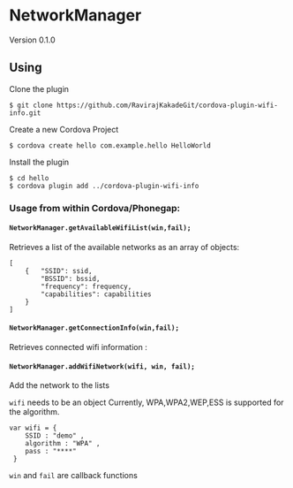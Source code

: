 # NetworkManager

Version 0.1.0

## Using
Clone the plugin

    $ git clone https://github.com/RavirajKakadeGit/cordova-plugin-wifi-info.git

Create a new Cordova Project

    $ cordova create hello com.example.hello HelloWorld

Install the plugin

    $ cd hello
    $ cordova plugin add ../cordova-plugin-wifi-info

### Usage from within Cordova/Phonegap:

#### `NetworkManager.getAvailableWifiList(win,fail);`

Retrieves a list of the available networks as an array of objects:

    [
        {   "SSID": ssid,
            "BSSID": bssid,
            "frequency": frequency,
            "capabilities": capabilities
        }
    ]

#### `NetworkManager.getConnectionInfo(win,fail);`

Retrieves connected wifi information :


#### `NetworkManager.addWifiNetwork(wifi, win, fail);`

Add the network to the lists

`wifi` needs to be an object Currently, WPA,WPA2,WEP,ESS is supported for the algorithm.

    var wifi = {
        SSID : "demo" ,
        algorithm : "WPA" ,
        pass : "****"
     }

`win` and `fail` are callback functions

